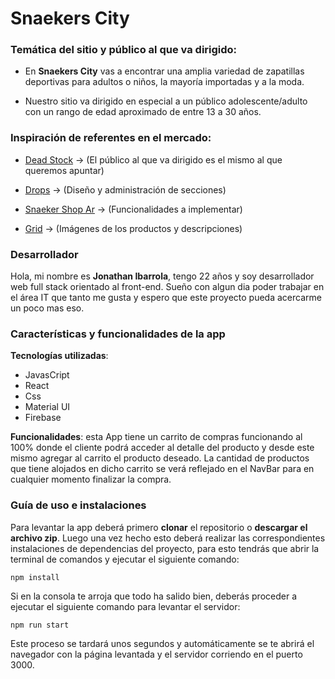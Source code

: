 # Snaekers City
### **Temática del sitio y público al que va dirigido:**

  

- En **Snaekers City** vas a encontrar una amplia variedad de zapatillas deportivas para adultos o niños, la mayoría importadas y a la moda.

 
- Nuestro sitio va dirigido en especial a un público adolescente/adulto con un rango de edad aproximado de entre 13 a 30 años.

  


  

### **Inspiración de referentes en el mercado:**

-  [Dead Stock](https://www.deadstock.com.ar/) -> (El público al que va dirigido es el mismo al que queremos apuntar)
-   [Drops](https://drops-ba.com/) -> (Diseño y administración de secciones)

-  [Snaeker Shop Ar](https://www.sneakershopar.com/) -> (Funcionalidades a implementar)

-  [Grid](https://www.grid.com.ar/) -> (Imágenes de los productos y descripciones)


### Desarrollador
Hola, mi nombre es **Jonathan Ibarrola**, tengo 22 años y soy desarrollador web full stack orientado al front-end. Sueño con algun dia poder trabajar en el área IT que tanto me gusta y espero que este proyecto pueda acercarme un poco mas eso.

### Características y funcionalidades de la app
   **Tecnologías utilizadas**: 

 - JavasCript
 - React 
 - Css
 - Material UI
 - Firebase  
 
 **Funcionalidades**: 
 esta App tiene un carrito de compras funcionando al 100% donde el cliente podrá acceder al detalle del producto y desde este mismo agregar al carrito el producto deseado. La cantidad de productos que tiene alojados en dicho carrito se verá reflejado en el NavBar para en cualquier momento finalizar la compra. 

### Guía de uso e instalaciones
Para levantar la app deberá primero **clonar** el repositorio o **descargar el archivo zip**.  Luego una vez hecho esto deberá realizar las correspondientes instalaciones de dependencias del proyecto, para esto tendrás que abrir la terminal de comandos y ejecutar el siguiente comando:

    npm install 

Si en la consola te arroja que todo ha salido bien, deberás proceder a ejecutar el siguiente comando para levantar el servidor: 

    npm run start
   
Este proceso se tardará unos segundos y automáticamente se te abrirá el navegador con la página levantada y el servidor corriendo en el puerto 3000.   
